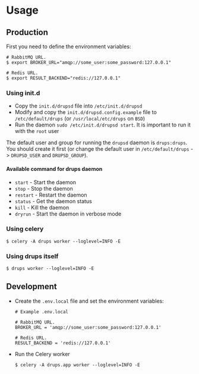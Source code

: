 # Usage

## Production

First you need to define the environment variables:
```shell
# RabbitMQ URL.
$ export BROKER_URL="amqp://some_user:some_password:127.0.0.1"

# Redis URL.
$ export RESULT_BACKEND="redis://127.0.0.1"
```

### Using init.d

- Copy the `init.d/drupsd` file into `/etc/init.d/drupsd`
- Modify and copy the `init.d/drupsd.config.example` file to `/etc/default/drups` (or `/usr/local/etc/drups` on `BSD`)
- Run the daemon `sudo /etc/init.d/drupsd start`. It is important to run it with the `root` user

The default user and group for running the `drupsd` daemon is `drups:drups`. You should create it first (or change the
default user in `/etc/default/drups` -> `DRUPSD_USER` and `DRUPSD_GROUP`).

#### Available command for drups daemon

- `start` - Start the daemon
- `stop` - Stop the daemon
- `restart` - Restart the daemon
- `status` - Get the daemon status
- `kill` - Kill the daemon
- `dryrun` - Start the daemon in verbose mode

### Using celery

```shell
$ celery -A drups worker --loglevel=INFO -E
```

### Using drups itself

```shell
$ drups worker --loglevel=INFO -E
```

## Development

- Create the `.env.local` file and set the environment variables:
    ```
    # Example .env.local

    # RabbitMQ URL.
    BROKER_URL = 'amqp://some_user:some_password:127.0.0.1'

    # Redis URL.
    RESULT_BACKEND = 'redis://127.0.0.1'
    ```

- Run the Celery worker
    ```shell
    $ celery -A drups.app worker --loglevel=INFO -E
    ```
